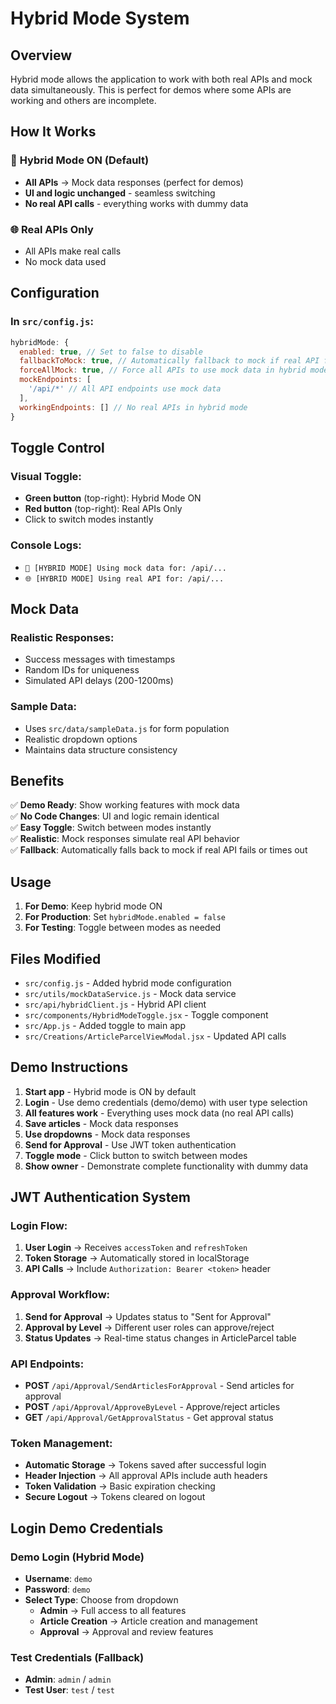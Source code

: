 # Hybrid Mode System

## Overview
Hybrid mode allows the application to work with both real APIs and mock data simultaneously. This is perfect for demos where some APIs are working and others are incomplete.

## How It Works

### 🔄 **Hybrid Mode ON (Default)**
- **All APIs** → Mock data responses (perfect for demos)
- **UI and logic unchanged** - seamless switching
- **No real API calls** - everything works with dummy data

### 🌐 **Real APIs Only**
- All APIs make real calls
- No mock data used

## Configuration

### In `src/config.js`:
```javascript
hybridMode: {
  enabled: true, // Set to false to disable
  fallbackToMock: true, // Automatically fallback to mock if real API fails
  forceAllMock: true, // Force all APIs to use mock data in hybrid mode
  mockEndpoints: [
    '/api/*' // All API endpoints use mock data
  ],
  workingEndpoints: [] // No real APIs in hybrid mode
}
```

## Toggle Control

### Visual Toggle:
- **Green button** (top-right): Hybrid Mode ON
- **Red button** (top-right): Real APIs Only
- Click to switch modes instantly

### Console Logs:
- `🔄 [HYBRID MODE] Using mock data for: /api/...`
- `🌐 [HYBRID MODE] Using real API for: /api/...`

## Mock Data

### Realistic Responses:
- Success messages with timestamps
- Random IDs for uniqueness
- Simulated API delays (200-1200ms)

### Sample Data:
- Uses `src/data/sampleData.js` for form population
- Realistic dropdown options
- Maintains data structure consistency

## Benefits

✅ **Demo Ready**: Show working features with mock data  
✅ **No Code Changes**: UI and logic remain identical  
✅ **Easy Toggle**: Switch between modes instantly  
✅ **Realistic**: Mock responses simulate real API behavior  
✅ **Fallback**: Automatically falls back to mock if real API fails or times out  

## Usage

1. **For Demo**: Keep hybrid mode ON
2. **For Production**: Set `hybridMode.enabled = false`
3. **For Testing**: Toggle between modes as needed

## Files Modified

- `src/config.js` - Added hybrid mode configuration
- `src/utils/mockDataService.js` - Mock data service
- `src/api/hybridClient.js` - Hybrid API client
- `src/components/HybridModeToggle.jsx` - Toggle component
- `src/App.js` - Added toggle to main app
- `src/Creations/ArticleParcelViewModal.jsx` - Updated API calls

## Demo Instructions

1. **Start app** - Hybrid mode is ON by default
2. **Login** - Use demo credentials (demo/demo) with user type selection
3. **All features work** - Everything uses mock data (no real API calls)
4. **Save articles** - Mock data responses
5. **Use dropdowns** - Mock data responses
6. **Send for Approval** - Use JWT token authentication
7. **Toggle mode** - Click button to switch between modes
8. **Show owner** - Demonstrate complete functionality with dummy data

## JWT Authentication System

### **Login Flow:**
1. **User Login** → Receives `accessToken` and `refreshToken`
2. **Token Storage** → Automatically stored in localStorage
3. **API Calls** → Include `Authorization: Bearer <token>` header

### **Approval Workflow:**
1. **Send for Approval** → Updates status to "Sent for Approval"
2. **Approval by Level** → Different user roles can approve/reject
3. **Status Updates** → Real-time status changes in ArticleParcel table

### **API Endpoints:**
- **POST** `/api/Approval/SendArticlesForApproval` - Send articles for approval
- **POST** `/api/Approval/ApproveByLevel` - Approve/reject articles
- **GET** `/api/Approval/GetApprovalStatus` - Get approval status

### **Token Management:**
- **Automatic Storage** → Tokens saved after successful login
- **Header Injection** → All approval APIs include auth headers
- **Token Validation** → Basic expiration checking
- **Secure Logout** → Tokens cleared on logout

## Login Demo Credentials

### **Demo Login (Hybrid Mode)**
- **Username**: `demo`
- **Password**: `demo`
- **Select Type**: Choose from dropdown
  - **Admin** → Full access to all features
  - **Article Creation** → Article creation and management
  - **Approval** → Approval and review features

### **Test Credentials (Fallback)**
- **Admin**: `admin` / `admin`
- **Test User**: `test` / `test`
